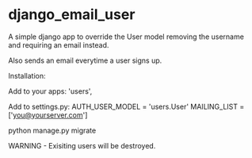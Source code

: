 # django_email_user

A simple django app to override the User model removing the username and requiring an email instead.

Also sends an email everytime a user signs up.

Installation:

Add to your apps:
'users',

Add to settings.py:
AUTH_USER_MODEL = 'users.User'
MAILING_LIST = ['you@yourserver.com']

python manage.py migrate

WARNING - Exisiting users will be destroyed.
